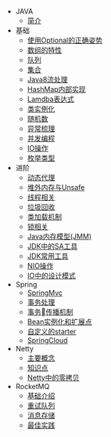 - JAVA
  - [简介](/)
- 基础
  - [使用Optional的正确姿势](技术整理/JAVA/基础/使用Optional的正确姿势.md)
  - [数组的特性](技术整理/JAVA/基础/数组的特性.md)
  - [队列](技术整理/JAVA/基础/队列.md)
  - [集合](技术整理/JAVA/基础/集合.md)
  - [Java8流处理](技术整理/JAVA/基础/Java8流处理.md)
  - [HashMap内部实现](技术整理/JAVA/基础/HashMap内部实现.md)
  - [Lamdba表达式](技术整理/JAVA/基础/Lamdba表达式.md)
  - [类实例化](技术整理/JAVA/基础/类实例化.md)
  - [随机数](技术整理/JAVA/基础/随机数.md)
  - [异常梳理](技术整理/JAVA/基础/异常梳理.md)
  - [并发编程](技术整理/JAVA/基础/并发编程.md)
  - [IO操作](技术整理/JAVA/基础/IO操作.md)
  - [枚举类型](技术整理/JAVA/基础/枚举类型.md)
- 进阶
  - [动态代理](技术整理/JAVA/进阶/动态代理.md)
  - [堆外内存与Unsafe](技术整理/JAVA/进阶/堆外内存与Unsafe.md)
  - [线程相关](技术整理/JAVA/进阶/多线程.md)
  - [垃圾回收](技术整理/JAVA/进阶/垃圾回收.md)
  - [类加载机制](技术整理/JAVA/进阶/类加载机制.md)
  - [锁相关](技术整理/JAVA/进阶/锁相关.md)
  - [Java内存模型(JMM)](技术整理/JAVA/进阶/Java内存模型JMM.md)
  - [JDK中的SA工具](技术整理/JAVA/进阶/JDK中的SA工具.md)
  - [JDK常用工具](技术整理/JAVA/进阶/JDK常用工具.md)
  - [NIO操作](技术整理/JAVA/进阶/NIO.md)
  - [IO中的设计模式](技术整理/JAVA/进阶/IO中的设计模式.md)
- Spring
  - [SpringMvc](技术整理/JAVA/Spring/SpringMvc.md)
  - [事务处理](技术整理/JAVA/Spring/事务处理.md)
  - [事务传播机制](技术整理/JAVA/Spring/事务传播机制.md)
  - [Bean实例化和扩展点](技术整理/JAVA/Spring/SpringBean实例化和扩展点.md)
  - [自定义的starter](技术整理/JAVA/Spring/自定义的starter.md)
  - [SpringCloud](技术整理/JAVA/Spring/SpringCloud.md)
- Netty
  - [主要概念](技术整理/JAVA/Netty/主要概念.md)
  - [知识点](技术整理/JAVA/Netty/知识点.md)
  - [Netty中的零拷贝](技术整理/JAVA/Netty/Netty中的零拷贝.md)
- RocketMQ
  - [基础介绍](技术整理/JAVA/RocketMQ/基础介绍.md)
  - [重试队列](技术整理/JAVA/RocketMQ/重试队列.md)
  - [消息存储](技术整理/JAVA/RocketMQ/消息存储.md)
  - [最佳实践](技术整理/JAVA/RocketMQ/最佳实践.md)
